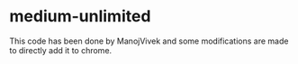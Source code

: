 # medium-unlimited
This code has been done by ManojVivek and some modifications are made to directly add it to chrome.
